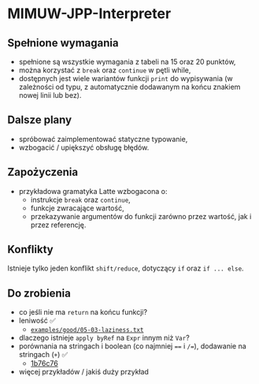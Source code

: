 # MIMUW-JPP-Interpreter

## Spełnione wymagania
- spełnione są wszystkie wymagania z tabeli na 15 oraz 20 punktów,
- można korzystać z `break` oraz `continue` w pętli while,
- dostępnych jest wiele wariantów funkcji `print` do wypisywania (w zależności od typu, z automatycznie dodawanym na końcu znakiem nowej linii lub bez).

## Dalsze plany
- spróbować zaimplementować statyczne typowanie,
- wzbogacić / upiększyć obsługę błędów.

## Zapożyczenia
- przykładowa gramatyka Latte wzbogacona o:
  - instrukcje `break` oraz `continue`,
  - funkcje zwracające wartość,
  - przekazywanie argumentów do funkcji zarówno przez wartość, jak i przez referencję.

## Konflikty
Istnieje tylko jeden konflikt `shift/reduce`, dotyczący `if` oraz `if ... else`.

## Do zrobienia
- co jeśli nie ma `return` na końcu funkcji?
- leniwość :white_check_mark:
  - [`examples/good/05-03-laziness.txt`](https://github.com/SmolSir/MIMUW-JPP-Interpreter/blob/laziness-test/examples/good/05-03-laziness.txt)
- dlaczego istnieje `apply byRef` na `Expr` innym niż `Var`?
- porównania na stringach i boolean (co najmniej `==` i `/=`), dodawanie na stringach (`+`) :white_check_mark:
  - [1b76c76](https://github.com/SmolSir/MIMUW-JPP-Interpreter/pull/2/commits/1b76c768d849182966416fe447968a5865e1e89d)
- więcej przykładów / jakiś duży przykład
